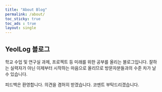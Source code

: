 ```yaml
---
title: "About Blog"
permalink: /about/
toc_sticky: true
toc_ads : true
layout: single
---
```


## YeolLog 블로그

학교 수업 및 연구실 과제, 프로젝트 등 미래를 위한 공부를 올리는 블로그입니다. 잘하는 실력자가 아닌 이제부터 시작하는 마음으로 올리므로 방문자분들과의 수준 차가 날 수 있습니다.

피드백은 환영합니다. 의견을 겸허히 받겠습니다. 코멘트 부탁드리겠습니다.